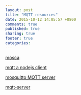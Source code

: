 ```yaml
---
layout: post
title: "MQTT resources"
date: 2015-10-12 14:05:57 +0800
comments: true
published: true
sharing: true
footer: true
categories: 
---
```


<a href="https://github.com/mcollina/mosca/wiki/Mosca-as-a-standalone-service." target="_blank">mosca</a>

<a href="https://github.com/vbotnaru/mqtt" target="_blank">mqtt a nodejs client</a>

<a href="http://mosquitto.org/" target="_blank">mosquitto  MQTT server</a>

<a href="https://github.com/mqttjs/mqtt-server" target="_blank">mqtt-server</a>